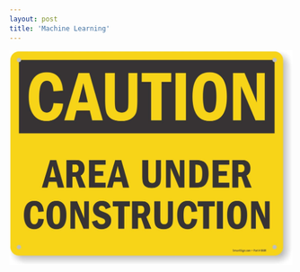 ```yaml
---
layout: post
title: 'Machine Learning'
---
```


![construction](../assets/img/projects/proj-4/construction.jpg)
